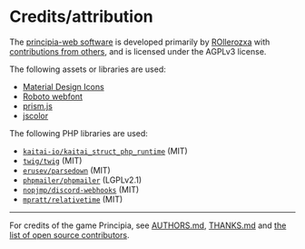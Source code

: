 # Credits/attribution
The [principia-web software](https://github.com/principia-game/principia-web) is developed primarily by [ROllerozxa](https://voxelmanip.se) with [contributions from others](https://github.com/principia-game/principia-web/graphs/contributors), and is licensed under the AGPLv3 license.

The following assets or libraries are used:
- [Material Design Icons](https://pictogrammers.com/library/mdi/)
- [Roboto webfont](https://fonts.google.com/specimen/Roboto)
- [prism.js](https://prismjs.com/)
- [jscolor](https://jscolor.com/)

The following PHP libraries are used:
- [`kaitai-io/kaitai_struct_php_runtime`](https://github.com/kaitai-io/kaitai_struct_php_runtime) (MIT)
- [`twig/twig`](https://twig.symfony.com/) (MIT)
- [`erusev/parsedown`](https://github.com/erusev/parsedown) (MIT)
- [`phpmailer/phpmailer`](https://github.com/PHPMailer/PHPMailer) (LGPLv2.1)
- [`nopjmp/discord-webhooks`](https://github.com/nopjmp/discord-webhooks) (MIT)
- [`mpratt/relativetime`](https://github.com/mpratt/RelativeTime) (MIT)

---

For credits of the game Principia, see [AUTHORS.md](https://github.com/Bithack/principia/blob/master/AUTHORS.md), [THANKS.md](https://github.com/Bithack/principia/blob/master/THANKS.md) and [the list of open source contributors](https://github.com/Bithack/principia/graphs/contributors).
